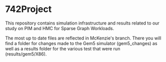 # 742Project
<p>This repository contains simulation infrastructure and results related to our study on PIM and HMC for Sparse Graph Workloads.
<p>The most up to date files are reflected in McKenzie's branch. There you will find a folder for changes made to the Gem5 simulator (gem5_changes) as well as a results folder for the various test that were run (results/gem5/X86).
